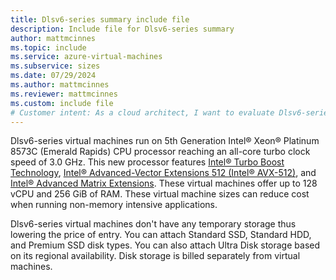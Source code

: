 ```yaml
---
title: Dlsv6-series summary include file
description: Include file for Dlsv6-series summary
author: mattmcinnes
ms.topic: include
ms.service: azure-virtual-machines
ms.subservice: sizes
ms.date: 07/29/2024
ms.author: mattmcinnes
ms.reviewer: mattmcinnes
ms.custom: include file
# Customer intent: As a cloud architect, I want to evaluate Dlsv6-series virtual machines, so that I can determine if their specifications and cost-effectiveness meet the needs of my non-memory intensive applications.
---
```

Dlsv6-series virtual machines run on 5th Generation Intel® Xeon® Platinum 8573C (Emerald Rapids) CPU processor reaching an all-core turbo clock speed of 3.0 GHz. This new processor features [Intel&reg; Turbo Boost Technology](https://www.intel.com/content/www/us/en/architecture-and-technology/turbo-boost/turbo-boost-technology.html), [Intel&reg; Advanced-Vector Extensions 512 (Intel&reg; AVX-512)](https://www.intel.com/content/www/us/en/architecture-and-technology/avx-512-overview.html), and [Intel&reg; Advanced Matrix Extensions](https://www.intel.com/content/www/us/en/products/docs/accelerator-engines/advanced-matrix-extensions/overview.html). These virtual machines offer up to 128 vCPU and 256 GiB of RAM. These virtual machine sizes can reduce cost when running non-memory intensive applications.

Dlsv6-series virtual machines don't have any temporary storage thus lowering the price of entry. You can attach Standard SSD, Standard HDD, and Premium SSD disk types. You can also attach Ultra Disk storage based on its regional availability. Disk storage is billed separately from virtual machines.
